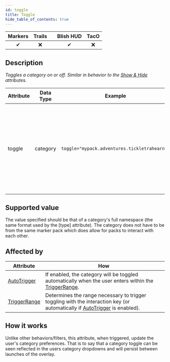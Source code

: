 ```yaml
---
id: toggle
title: Toggle
hide_table_of_contents: true
---
```


| Markers | Trails | | Blish HUD | TacO |
|-|-|-|-|-|
| <center>✔</center> | <center>❌</center> | | <center>✔</center> | <center>❌</center> |

## Description

*Toggles a category on or off.  Similar in behavior to the [Show & Hide](showhide) attributes.*

| Attribute | Data Type | Example | Description |
|-|-|-|-|
| toggle | category | `toggle="mypack.adventures.tickletrahearne"` | A category to toggle when triggered.  If the category is disabled, it will be enabled.  If the category is enabled, it will be disabled. |

## Supported value

The value specified should be that of a category's full namespace (the same format used by the [type] attribute).  The category does not have to be from the same marker pack which does allow for packs to interact with each other.

## Affected by

| Attribute | How |
|-|-|
| [AutoTrigger](autotrigger) | If enabled, the category will be toggled automatically when the user enters within the [TriggerRange](triggerrange). |
| [TriggerRange](triggerrange) | Determines the range necessary to trigger toggling with the interaction key (or automatically if [AutoTrigger](autotrigger) is enabled). |

## How it works

Unlike other behaviors/filters, this attribute, when triggered, update the user's category preferences.  That is to say that a category toggle can be seen reflected in the users category dropdowns and will persist between launches of the overlay.